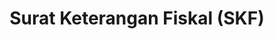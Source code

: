 ---
id: 5
title: Surat Keterangan Fiskal (SKF)
url: https://docs.google.com/document/d/1DEfVqH2Nm6lnKtHWGx2EmoEkMeWZort71U-eub76MJY/edit?usp=drivesdk
fitur: resume
category: kup
topik: Umum
type: word
tgl: 11 Desember 2019
---